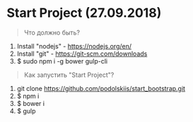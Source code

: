 ﻿# Start Project (27.09.2018)
> Что должно быть?

1. Install "nodejs" - https://nodejs.org/en/
2. Install "git" - https://git-scm.com/downloads
3. $ sudo npm i -g bower gulp-cli

> Как запустить "Start Project"?

1. git clone https://github.com/podolskiis/start_bootstrap.git
2. $ npm i
3. $ bower i
4. $ gulp
